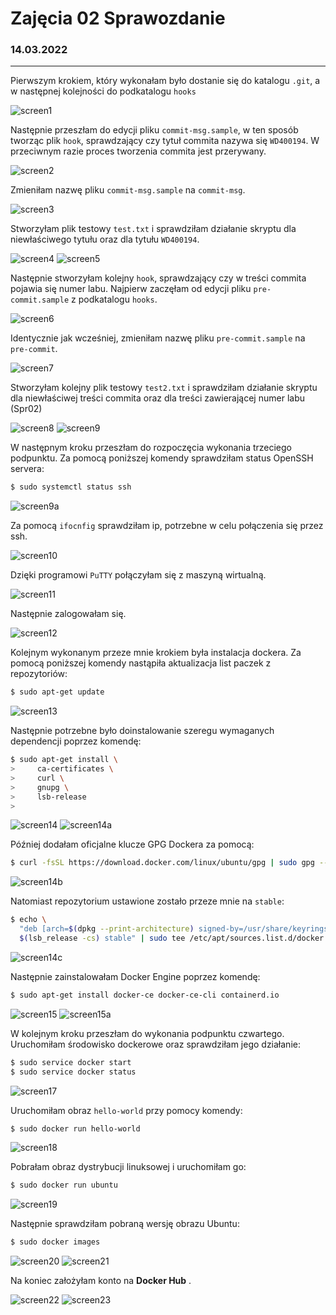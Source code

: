 # Zajęcia 02 Sprawozdanie
### 14.03.2022
---
Pierwszym krokiem, który wykonałam było dostanie się do katalogu `.git`, a w następnej kolejności do podkatalogu `hooks`

![screen1](./screen1.png)

Następnie przeszłam do edycji pliku `commit-msg.sample`, w ten sposób tworząc plik `hook`, sprawdzający czy tytuł commita nazywa się `WD400194`. W przeciwnym razie proces tworzenia commita jest przerywany.

![screen2](./screen2.png)

Zmieniłam nazwę pliku `commit-msg.sample` na `commit-msg`.

![screen3](./screen3.png)

Stworzyłam plik testowy `test.txt` i sprawdziłam działanie skryptu dla niewłaściwego tytułu oraz dla tytułu `WD400194`.

![screen4](./screen4.png)
![screen5](./screen5.png)

Następnie stworzyłam kolejny `hook`, sprawdzający czy w treści commita pojawia się numer labu. Najpierw zaczęłam od edycji pliku `pre-commit.sample` z podkatalogu `hooks`.

![screen6](./screen6.png)

Identycznie jak wcześniej, zmieniłam nazwę pliku `pre-commit.sample` na `pre-commit`.

![screen7](./screen7.png)

Stworzyłam kolejny plik testowy `test2.txt` i sprawdziłam działanie skryptu dla niewłaściwej treści commita oraz dla treści zawierającej numer labu (Spr02)

![screen8](./screen8.png)
![screen9](./screen9.png)

W następnym kroku przeszłam do rozpoczęcia wykonania trzeciego podpunktu. Za pomocą poniższej komendy sprawdziłam status OpenSSH servera:

```bash
$ sudo systemctl status ssh
```
![screen9a](./screen9a.png)

Za pomocą `ifocnfig` sprawdziłam ip, potrzebne w celu połączenia się przez ssh.

![screen10](./screen10.png)

Dzięki programowi `PuTTY` połączyłam się z maszyną wirtualną.

![screen11](./screen11.png)

Następnie zalogowałam się.

![screen12](./screen12.png)

Kolejnym wykonanym przeze mnie krokiem była instalacja dockera. Za pomocą poniższej komendy nastąpiła aktualizacja list paczek z repozytoriów:

```bash
$ sudo apt-get update
```

![screen13](./screen13.png)

Następnie potrzebne było doinstalowanie szeregu wymaganych dependencji poprzez komendę:

```bash
$ sudo apt-get install \
>     ca-certificates \
>     curl \
>     gnupg \
>     lsb-release
>   
```

![screen14](./screen14.png)
![screen14a](./screen14a.png)

Później dodałam oficjalne klucze GPG Dockera za pomocą:

```bash
$ curl -fsSL https://download.docker.com/linux/ubuntu/gpg | sudo gpg --dearmor -o /usr/share/keyrings/docker-archive-keyring.gpg
```
![screen14b](./screen14b.png)

Natomiast repozytorium ustawione zostało przeze mnie na `stable`:

```bash
$ echo \
  "deb [arch=$(dpkg --print-architecture) signed-by=/usr/share/keyrings/docker-archive-keyring.gpg] https://download.docker.com/linux/ubuntu \
  $(lsb_release -cs) stable" | sudo tee /etc/apt/sources.list.d/docker.list > /dev/null
```

![screen14c](./screen14c.png)

Następnie zainstalowałam Docker Engine poprzez komendę:

```bash
$ sudo apt-get install docker-ce docker-ce-cli containerd.io
```

![screen15](./screen15.png)
![screen15a](./screen15a.png)

W kolejnym kroku przeszłam do wykonania podpunktu czwartego. Uruchomiłam środowisko dockerowe oraz sprawdziłam jego działanie:

```bash
$ sudo service docker start
$ sudo service docker status
```
![screen17](./screen17.png)

Uruchomiłam obraz `hello-world` przy pomocy komendy:

```bash
$ sudo docker run hello-world
```
![screen18](./screen18.png)

Pobrałam obraz dystrybucji linuksowej i uruchomiłam go:

```bash
$ sudo docker run ubuntu
```
![screen19](./screen19.png)

Następnie sprawdziłam pobraną wersję obrazu Ubuntu:

```bash
$ sudo docker images
```
![screen20](./screen20.png)
![screen21](./screen21.png)

Na koniec założyłam konto na **Docker Hub** .

![screen22](./screen22.png)
![screen23](./screen23.png)


